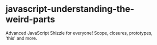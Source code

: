 # javascript-understanding-the-weird-parts
Advanced JavaScript Shizzle for everyone! Scope, closures, prototypes, 'this' and more.
